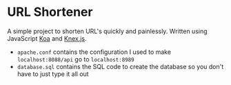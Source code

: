 # URL Shortener

A simple project to shorten URL's quickly and painlessly. Written using JavaScript [Koa](http://koajs.com/) and [Knex.js](http://knexjs.org/).



* `apache.conf` contains the configuration I used to make `localhost:8088/api` go to `localhost:8989`
* `database.sql` contains the SQL code to create the database so you don't have to just type it all out
